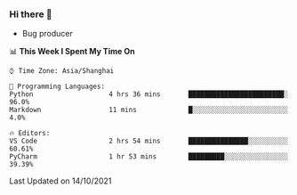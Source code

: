 ### Hi there 👋
* Bug producer
<!--START_SECTION:waka-->
📊 **This Week I Spent My Time On** 

```text
⌚︎ Time Zone: Asia/Shanghai

💬 Programming Languages: 
Python                   4 hrs 36 mins       ████████████████████████░   96.0% 
Markdown                 11 mins             █░░░░░░░░░░░░░░░░░░░░░░░░   4.0%

🔥 Editors: 
VS Code                  2 hrs 54 mins       ███████████████░░░░░░░░░░   60.61% 
PyCharm                  1 hr 53 mins        █████████░░░░░░░░░░░░░░░░   39.39%

```


 Last Updated on 14/10/2021
<!--END_SECTION:waka-->

